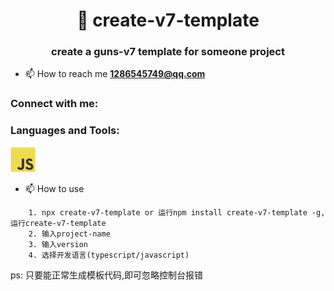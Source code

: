 <h1 align="center">👋 create-v7-template</h1>
<h3 align="center">create a guns-v7 template for someone project</h3>

- 📫 How to reach me **1286545749@qq.com**

<h3 align="left">Connect with me:</h3>
<p align="left">
</p>

<h3 align="left">Languages and Tools:</h3>
<p align="left"> <a href="https://developer.mozilla.org/en-US/docs/Web/JavaScript" target="_blank" rel="noreferrer"> <img src="https://raw.githubusercontent.com/devicons/devicon/master/icons/javascript/javascript-original.svg" alt="javascript" width="40" height="40"/> </a> </p>

- 📫 How to use

```
	1. npx create-v7-template or 运行npm install create-v7-template -g,运行create-v7-template
	2. 输入project-name
	3. 输入version
	4. 选择开发语言(typescript/javascript)
```
ps: 只要能正常生成模板代码,即可忽略控制台报错
